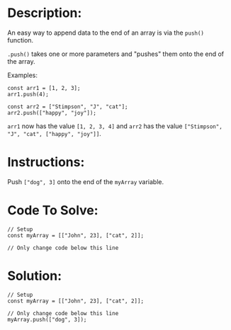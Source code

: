 # Description:

An easy way to append data to the end of an array is via the `push()` function.

`.push()` takes one or more parameters and "pushes" them onto the end of the array.

Examples:

```Js
const arr1 = [1, 2, 3];
arr1.push(4);

const arr2 = ["Stimpson", "J", "cat"];
arr2.push(["happy", "joy"]);
```

`arr1` now has the value `[1, 2, 3, 4]` and `arr2` has the value `["Stimpson", "J", "cat", ["happy", "joy"]]`.

# Instructions:

Push `["dog", 3]` onto the end of the `myArray` variable.

# Code To Solve:

```Js
// Setup
const myArray = [["John", 23], ["cat", 2]];

// Only change code below this line

```

# Solution:

```Js
// Setup
const myArray = [["John", 23], ["cat", 2]];

// Only change code below this line
myArray.push(["dog", 3]);
```
